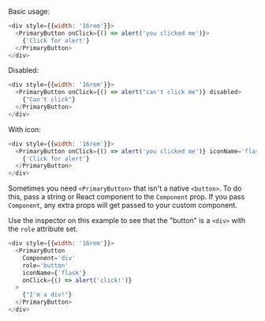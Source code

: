 Basic usage:

```js
<div style={{width: '16rem'}}>
  <PrimaryButton onClick={() => alert('you clicked me')}>
    {'Click for alert'}
  </PrimaryButton>
</div>
```

Disabled:

```js
<div style={{width: '16rem'}}>
  <PrimaryButton onClick={() => alert("can't click me")} disabled>
    {"Can't click"}
  </PrimaryButton>
</div>
```

With icon:

```js
<div style={{width: '16rem'}}>
  <PrimaryButton onClick={() => alert('you clicked me')} iconName='flask'>
    {'Click for alert'}
  </PrimaryButton>
</div>
```

Sometimes you need `<PrimaryButton>` that isn't a native `<button>`. To do this, pass a string or React component to the `Component` prop. If you pass `Component`, any extra props will get passed to your custom component.

Use the inspector on this example to see that the "button" is a `<div>` with the `role` attribute set.

```js
<div style={{width: '16rem'}}>
  <PrimaryButton
    Component='div'
    role='button'
    iconName={'flask'}
    onClick={() => alert('click!')}
  >
    {"I'm a div!"}
  </PrimaryButton>
</div>
```
